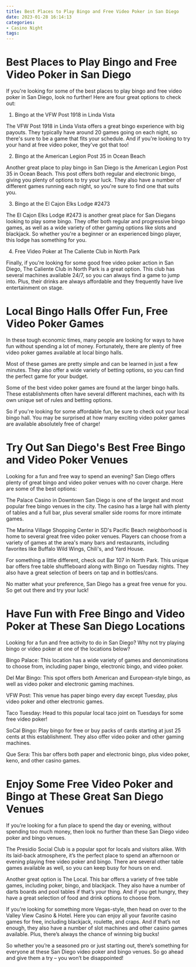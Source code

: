```yaml
---
title: Best Places to Play Bingo and Free Video Poker in San Diego
date: 2023-01-28 16:14:13
categories:
- Casino Night
tags:
---
```



#  Best Places to Play Bingo and Free Video Poker in San Diego

If you're looking for some of the best places to play bingo and free video poker in San Diego, look no further! Here are four great options to check out:

1. Bingo at the VFW Post 1918 in Linda Vista

The VFW Post 1918 in Linda Vista offers a great bingo experience with big payouts. They typically have around 20 games going on each night, so there's sure to be a game that fits your schedule. And if you're looking to try your hand at free video poker, they've got that too!

2. Bingo at the American Legion Post 35 in Ocean Beach

Another great place to play bingo in San Diego is the American Legion Post 35 in Ocean Beach. This post offers both regular and electronic bingo, giving you plenty of options to try your luck. They also have a number of different games running each night, so you're sure to find one that suits you.

3. Bingo at the El Cajon Elks Lodge #2473

The El Cajon Elks Lodge #2473 is another great place for San Diegans looking to play some bingo. They offer both regular and progressive bingo games, as well as a wide variety of other gaming options like slots and blackjack. So whether you're a beginner or an experienced bingo player, this lodge has something for you.

4. Free Video Poker at The Caliente Club in North Park

Finally, if you're looking for some good free video poker action in San Diego, The Caliente Club in North Park is a great option. This club has several machines available 24/7, so you can always find a game to jump into. Plus, their drinks are always affordable and they frequently have live entertainment on stage.

#  Local Bingo Halls Offer Fun, Free Video Poker Games

In these tough economic times, many people are looking for ways to have fun without spending a lot of money. Fortunately, there are plenty of free video poker games available at local bingo halls.

Most of these games are pretty simple and can be learned in just a few minutes. They also offer a wide variety of betting options, so you can find the perfect game for your budget.

Some of the best video poker games are found at the larger bingo halls. These establishments often have several different machines, each with its own unique set of rules and betting options.

So if you're looking for some affordable fun, be sure to check out your local bingo hall. You may be surprised at how many exciting video poker games are available absolutely free of charge!

#  Try Out San Diego's Best Free Bingo and Video Poker Venues

Looking for a fun and free way to spend an evening? San Diego offers plenty of great bingo and video poker venues with no cover charge. Here are some of the best options:

The Palace Casino in Downtown San Diego is one of the largest and most popular free bingo venues in the city. The casino has a large hall with plenty of tables and a full bar, plus several smaller side rooms for more intimate games.

The Marina Village Shopping Center in SD's Pacific Beach neighborhood is home to several great free video poker venues. Players can choose from a variety of games at the area's many bars and restaurants, including favorites like Buffalo Wild Wings, Chili's, and Yard House.

For something a little different, check out Bar 107 in North Park. This unique bar offers free table shuffleboard along with Bingo on Tuesday nights. They also have a great selection of beers on tap and in bottles/cans.

No matter what your preference, San Diego has a great free venue for you. So get out there and try your luck!

#  Have Fun with Free Bingo and Video Poker at These San Diego Locations

Looking for a fun and free activity to do in San Diego? Why not try playing bingo or video poker at one of the locations below?

Bingo Palace: This location has a wide variety of games and denominations to choose from, including paper bingo, electronic bingo, and video poker.

Del Mar Bingo: This spot offers both American and European-style bingo, as well as video poker and electronic gaming machines.

VFW Post: This venue has paper bingo every day except Tuesday, plus video poker and other electronic games.

Taco Tuesday: Head to this popular local taco joint on Tuesdays for some free video poker!

SoCal Bingo: Play bingo for free or buy packs of cards starting at just 25 cents at this establishment. They also offer video poker and other gaming machines.

Que Sera: This bar offers both paper and electronic bingo, plus video poker, keno, and other casino games.

#  Enjoy Some Free Video Poker and Bingo at These Great San Diego Venues

If you’re looking for a fun place to spend the day or evening, without spending too much money, then look no further than these San Diego video poker and bingo venues.

The Presidio Social Club is a popular spot for locals and visitors alike. With its laid-back atmosphere, it’s the perfect place to spend an afternoon or evening playing free video poker and bingo. There are several other table games available as well, so you can keep busy for hours on end.

Another great option is The Local. This bar offers a variety of free table games, including poker, bingo, and blackjack. They also have a number of darts boards and pool tables if that’s your thing. And if you get hungry, they have a great selection of food and drink options to choose from.

If you’re looking for something more Vegas-style, then head on over to the Valley View Casino & Hotel. Here you can enjoy all your favorite casino games for free, including blackjack, roulette, and craps. And if that’s not enough, they also have a number of slot machines and other casino games available. Plus, there’s always the chance of winning big bucks!

So whether you’re a seasoned pro or just starting out, there’s something for everyone at these San Diego video poker and bingo venues. So go ahead and give them a try – you won’t be disappointed!